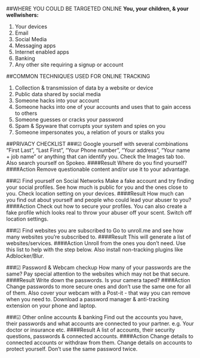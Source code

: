 ##WHERE YOU COULD BE TARGETED ONLINE 
**You, your children, & your wellwishers:**
1. Your devices
2. Email
3. Social Media
4. Messaging apps
5. Internet enabled apps
6. Banking
7. Any other site requiring a signup or account

##COMMON TECHNIQUES USED FOR ONLINE TRACKING
1. Collection & transmission of data by a website or device
2. Public data shared by social media
3. Someone hacks into your account
4. Someone hacks into one of your accounts and uses that to gain access to others
5. Someone guesses or cracks your password
6. Spam & Spyware that corrupts your system and spies on you
7. Someone impersonates you, a relation of yours or stalks you

##PRIVACY CHECKLIST
###&#9745; Google yourself with several combinations
“First Last”, “Last First”, “Your Phone number”, “Your address”, “Your name + job name” or anything that can identify you. Check the Images tab too. Also search yourself on Spokeo.
####Result 
Where do you find yourself?
####Action
Remove questionable content and/or use it to your advantage.

###&#9745; Find yourself on Social Networks 
Make a fake account and try finding your social profiles. See how much is public for you and the ones close to you. Check location setting on your devices.
####Result 
How much can you find out about yourself and people who could lead your abuser to you?
####Action
Check out how to secure your profiles. You can also create a fake profile which looks real to throw your abuser off your scent. Switch off location settings.

###&#9745; Find websites you are subscribed to
Go to unroll.me and see how many websites you’re subscribed to.
####Result 
This will generate a list of websites/services.
####Action
Unroll from the ones you don’t need. Use this list to help with the step below. Also install non-tracking plugins like Adblocker/Blur.

###&#9745; Password & Webcam checkup
How many of your passwords are the same? Pay special attention to the websites which may not be that secure.
####Result 
Write down the passwords. Is your camera taped?
####Action
Change passwords to more secure ones and don’t use the same one for all of them. Also cover your webcam with a Post-it - that way you can remove when you need to. Download a password manager & anti-tracking extension on your phone and laptop.

###&#9745; Other online accounts & banking 
Find out the accounts you have, their passwords and what accounts are connected to your partner. e.g. Your doctor or insurance etc.
####Result 
 A list of accounts, their security questions, passwords & connected accounts.
####Action
Change details to connected accounts or withdraw from them. Change details on accounts to protect yourself. Don’t use the same password twice.






